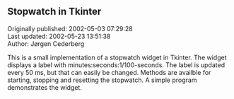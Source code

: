 ## Stopwatch in Tkinter  
Originally published: 2002-05-03 07:29:28  
Last updated: 2002-05-23 13:51:38  
Author: Jørgen Cederberg  
  
This is a small implementation of a stopwatch widget in Tkinter. The widget displays a label with minutes:seconds:1/100-seconds. The label is updated every 50 ms, but that can easily be changed. Methods are availble for starting, stopping and resetting the stopwatch. A simple program demonstrates the widget.